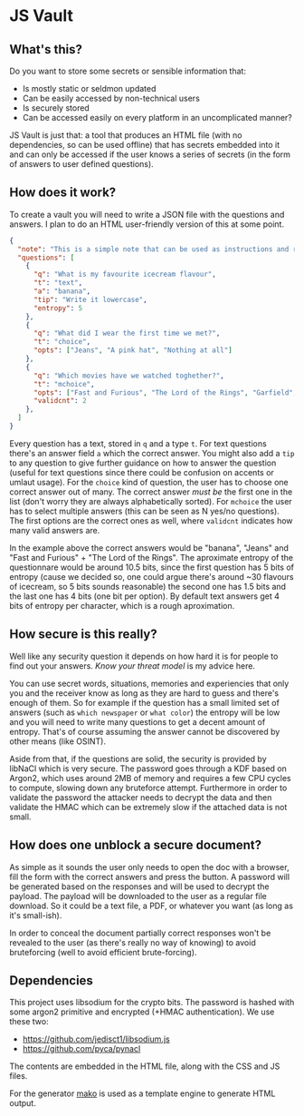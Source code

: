 
JS Vault
========

What's this?
------------

Do you want to store some secrets or sensible information that:

 - Is mostly static or seldmon updated
 - Can be easily accessed by non-technical users
 - Is securely stored
 - Can be accessed easily on every platform in an uncomplicated manner?

JS Vault is just that: a tool that produces an HTML file (with no dependencies,
so can be used offline) that has secrets embedded into it and can only be
accessed if the user knows a series of secrets (in the form of answers to
user defined questions).

How does it work?
-----------------

To create a vault you will need to write a JSON file with the questions and
answers. I plan to do an HTML user-friendly version of this at some point.

```json
{
  "note": "This is a simple note that can be used as instructions and remarks for the vault",
  "questions": [
    {
      "q": "What is my favourite icecream flavour",
      "t": "text",
      "a": "banana",
      "tip": "Write it lowercase",
      "entropy": 5
    },
    {
      "q": "What did I wear the first time we met?",
      "t": "choice",
      "opts": ["Jeans", "A pink hat", "Nothing at all"]
    },
    {
      "q": "Which movies have we watched toghether?",
      "t": "mchoice",
      "opts": ["Fast and Furious", "The Lord of the Rings", "Garfield", "Inception"],
      "validcnt": 2
    },
  ]
}
```

Every question has a text, stored in `q` and a type `t`. For text questions there's
an answer field `a` which the correct answer. You might also add a `tip` to any
question to give further guidance on how to answer the question (useful for text
questions since there could be confusion on accents or umlaut usage). For the
`choice` kind of question, the user has to choose one correct answer out of many.
The correct answer *must be* the first one in the list (don't worry they are always
alphabetically sorted). For `mchoice` the user has to select multiple answers
(this can be seen as N yes/no questions). The first options are the correct ones
as well, where `validcnt` indicates how many valid answers are.

In the example above the correct answers would be "banana", "Jeans" and
"Fast and Furious" + "The Lord of the Rings". The aproximate entropy of the
questionnare would be around 10.5 bits, since the first question has 5 bits
of entropy (cause we decided so, one could argue there's around ~30 flavours
of icecream, so 5 bits sounds reasonable) the second one has 1.5 bits and the
last one has 4 bits (one bit per option). By default text answers get 4 bits
of entropy per character, which is a rough aproximation.


How secure is this really?
--------------------------

Well like any security question it depends on how hard it is for people to
find out your answers. *Know your threat model* is my advice here.

You can use secret words, situations, memories and experiencies that only
you and the receiver know as long as they are hard to guess and there's
enough of them. So for example if the question has a small limited set
of answers (such as `which newspaper` or `what color`) the entropy will
be low and you will need to write many questions to get a decent amount of
entropy. That's of course assuming the answer cannot be discovered by other
means (like OSINT).

Aside from that, if the questions are solid, the security is provided by libNaCl
which is very secure. The password goes through a KDF based on Argon2, which
uses around 2MB of memory and requires a few CPU cycles to compute, slowing
down any bruteforce attempt. Furthermore in order to validate the password
the attacker needs to decrypt the data and then validate the HMAC which can be
extremely slow if the attached data is not small.


How does one unblock a secure document?
---------------------------------------

As simple as it sounds the user only needs to open the doc with a browser, fill
the form with the correct answers and press the button. A password will be
generated based on the responses and will be used to decrypt the payload. The
payload will be downloaded to the user as a regular file download. So it could
be a text file, a PDF, or whatever you want (as long as it's small-ish).

In order to conceal the document partially correct responses won't be revealed
to the user (as there's really no way of knowing) to avoid bruteforcing (well
to avoid efficient brute-forcing).


Dependencies
------------

This project uses libsodium for the crypto bits. The password is hashed with
some argon2 primitive and encrypted (+HMAC authentication). We use these two:

  - https://github.com/jedisct1/libsodium.js
  - https://github.com/pyca/pynacl

The contents are embedded in the HTML file, along with the CSS and JS files.

For the generator [mako](https://www.makotemplates.org/) is used as a template
engine to generate HTML output.


